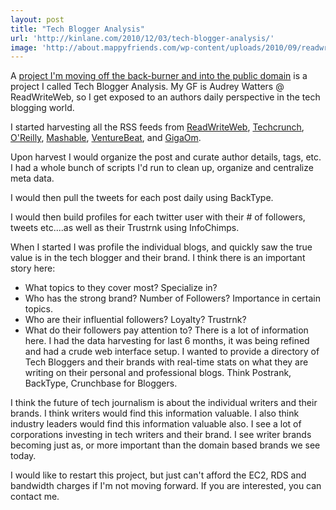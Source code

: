```yaml
---
layout: post
title: "Tech Blogger Analysis"
url: 'http://kinlane.com/2010/12/03/tech-blogger-analysis/'
image: 'http://about.mappyfriends.com/wp-content/uploads/2010/09/readwriteweb.jpg'
---
```


<img src="http://about.mappyfriends.com/wp-content/uploads/2010/09/readwriteweb.jpg" alt="" align="right" />A [project I'm moving off the back-burner and into the public domain][1] is a project I called Tech Blogger Analysis. My GF is Audrey Watters @ ReadWriteWeb, so I get exposed to an authors daily perspective in the tech blogging world.

I started harvesting all the RSS feeds from [ReadWriteWeb][2], [Techcrunch][3], [O'Reilly][4], [Mashable][5], [VentureBeat][6], and [GigaOm][7].

Upon harvest I would organize the post and curate author details, tags, etc. I had a whole bunch of scripts I'd run to clean up, organize and centralize meta data.

I would then pull the tweets for each post daily using BackType.

I would then build profiles for each twitter user with their # of followers, tweets etc....as well as their Trustrnk using InfoChimps.

When I started I was profile the individual blogs, and quickly saw the true value is in the tech blogger and their brand. I think there is an important story here:

  * What topics to they cover most? Specialize in?
  * Who has the strong brand? Number of Followers? Importance in certain topics.
  * Who are their influential followers? Loyalty? Trustrnk?
  * What do their followers pay attention to?
There is a lot of information here. I had the data harvesting for last 6 months, it was being refined and had a crude web interface setup. I wanted to provide a directory of Tech Bloggers and their brands with real-time stats on what they are writing on their personal and professional blogs. Think Postrank, BackType, Crunchbase for Bloggers.

I think the future of tech journalism is about the individual writers and their brands. I think writers would find this information valuable. I also think industry leaders would find this information valuable also. I see a lot of corporations investing in tech writers and their brand. I see writer brands becoming just as, or more important than the domain based brands we see today.

I would like to restart this project, but just can't afford the EC2, RDS and bandwidth charges if I'm not moving forward. If you are interested, you can contact me.

   [1]: http://www.kinlane.com/2010/12/ideation-and-project-evolution/
   [2]: http://www.readwriteweb.com
   [3]: http://www.techcrunch.com
   [4]: http://radar.oreilly.com
   [5]: http://www.mashable.com
   [6]: http://www.venturebeat.com
   [7]: http://www.gigaom.com
